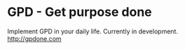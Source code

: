 # GPD - Get purpose done

Implement GPD in your daily life. Currently in development. <http://gpdone.com>
